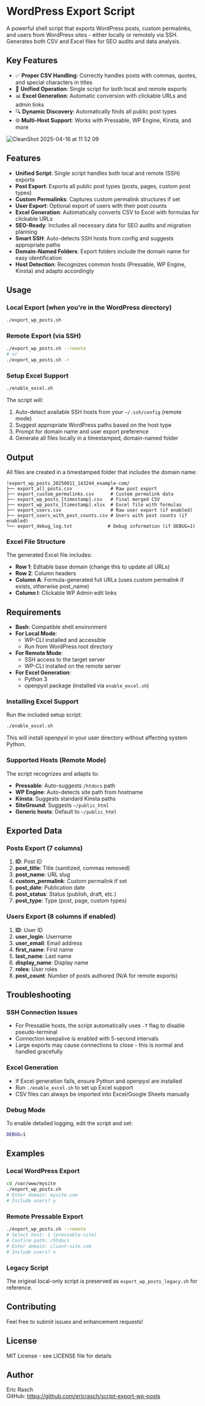 # WordPress Export Script

A powerful shell script that exports WordPress posts, custom permalinks, and users from WordPress sites - either locally or remotely via SSH. Generates both CSV and Excel files for SEO audits and data analysis.

## Key Features
- ✅ **Proper CSV Handling**: Correctly handles posts with commas, quotes, and special characters in titles
- 🔄 **Unified Operation**: Single script for both local and remote exports
- 📊 **Excel Generation**: Automatic conversion with clickable URLs and admin links
- 🔍 **Dynamic Discovery**: Automatically finds all public post types
- 🌐 **Multi-Host Support**: Works with Pressable, WP Engine, Kinsta, and more

![CleanShot 2025-04-16 at 11 52 09](https://github.com/user-attachments/assets/0289ce1c-5d1e-4fd7-92ee-23c87546e33d)

## Features

- **Unified Script**: Single script handles both local and remote (SSH) exports
- **Post Export**: Exports all public post types (posts, pages, custom post types)
- **Custom Permalinks**: Captures custom permalink structures if set
- **User Export**: Optional export of users with their post counts
- **Excel Generation**: Automatically converts CSV to Excel with formulas for clickable URLs
- **SEO-Ready**: Includes all necessary data for SEO audits and migration planning
- **Smart SSH**: Auto-detects SSH hosts from config and suggests appropriate paths
- **Domain-Named Folders**: Export folders include the domain name for easy identification
- **Host Detection**: Recognizes common hosts (Pressable, WP Engine, Kinsta) and adapts accordingly

## Usage

### Local Export (when you're in the WordPress directory)
```bash
./export_wp_posts.sh
```

### Remote Export (via SSH)
```bash
./export_wp_posts.sh --remote
# or
./export_wp_posts.sh -r
```

### Setup Excel Support
```bash
./enable_excel.sh
```

The script will:
1. Auto-detect available SSH hosts from your `~/.ssh/config` (remote mode)
2. Suggest appropriate WordPress paths based on the host type
3. Prompt for domain name and user export preference
4. Generate all files locally in a timestamped, domain-named folder

## Output

All files are created in a timestamped folder that includes the domain name:

```
!export_wp_posts_20250811_143244_example-com/
├── export_all_posts.csv              # Raw post export
├── export_custom_permalinks.csv      # Custom permalink data
├── export_wp_posts_[timestamp].csv   # Final merged CSV
├── export_wp_posts_[timestamp].xlsx  # Excel file with formulas
├── export_users.csv                  # Raw user export (if enabled)
├── export_users_with_post_counts.csv # Users with post counts (if enabled)
└── export_debug_log.txt             # Debug information (if DEBUG=1)
```

### Excel File Structure

The generated Excel file includes:
- **Row 1**: Editable base domain (change this to update all URLs)
- **Row 2**: Column headers
- **Column A**: Formula-generated full URLs (uses custom permalink if exists, otherwise post_name)
- **Column I**: Clickable WP Admin edit links

## Requirements

- **Bash**: Compatible shell environment
- **For Local Mode**:
  - WP-CLI installed and accessible
  - Run from WordPress root directory
- **For Remote Mode**:
  - SSH access to the target server
  - WP-CLI installed on the remote server
- **For Excel Generation**:
  - Python 3
  - openpyxl package (installed via `enable_excel.sh`)

### Installing Excel Support

Run the included setup script:
```bash
./enable_excel.sh
```

This will install openpyxl in your user directory without affecting system Python.

### Supported Hosts (Remote Mode)

The script recognizes and adapts to:
- **Pressable**: Auto-suggests `/htdocs` path
- **WP Engine**: Auto-detects site path from hostname
- **Kinsta**: Suggests standard Kinsta paths
- **SiteGround**: Suggests `~/public_html`
- **Generic hosts**: Default to `~/public_html`

## Exported Data

### Posts Export (7 columns)
1. **ID**: Post ID
2. **post_title**: Title (sanitized, commas removed)
3. **post_name**: URL slug
4. **custom_permalink**: Custom permalink if set
5. **post_date**: Publication date
6. **post_status**: Status (publish, draft, etc.)
7. **post_type**: Type (post, page, custom types)

### Users Export (8 columns if enabled)
1. **ID**: User ID
2. **user_login**: Username
3. **user_email**: Email address
4. **first_name**: First name
5. **last_name**: Last name
6. **display_name**: Display name
7. **roles**: User roles
8. **post_count**: Number of posts authored (N/A for remote exports)

## Troubleshooting

### SSH Connection Issues
- For Pressable hosts, the script automatically uses `-T` flag to disable pseudo-terminal
- Connection keepalive is enabled with 5-second intervals
- Large exports may cause connections to close - this is normal and handled gracefully

### Excel Generation
- If Excel generation fails, ensure Python and openpyxl are installed
- Run `./enable_excel.sh` to set up Excel support
- CSV files can always be imported into Excel/Google Sheets manually

### Debug Mode
To enable detailed logging, edit the script and set:
```bash
DEBUG=1
```

## Examples

### Local WordPress Export
```bash
cd /var/www/mysite
./export_wp_posts.sh
# Enter domain: mysite.com
# Include users? y
```

### Remote Pressable Export
```bash
./export_wp_posts.sh --remote
# Select host: 1 (pressable-site)
# Confirm path: /htdocs
# Enter domain: client-site.com
# Include users? n
```

### Legacy Script
The original local-only script is preserved as `export_wp_posts_legacy.sh` for reference.

## Contributing

Feel free to submit issues and enhancement requests!

## License

MIT License - see LICENSE file for details

## Author

Eric Rasch  
GitHub: https://github.com/ericrasch/script-export-wp-posts